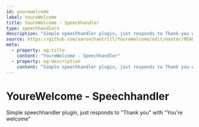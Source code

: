 ```yaml
---
id: yourewelcome
label: YoureWelcome
title: YoureWelcome - Speechhandler
type: speechhandlers
description: "Simple speechhandler plugin, just responds to Thank you with You're welcome"
source: https://github.com/aaronchantrill/YoureWelcome/edit/master/README.md
meta:
  - property: og:title
    content: "YoureWelcome - Speechhandler"
  - property: og:description
    content: "Simple speechhandler plugin, just responds to Thank you with You're welcome"
---
```


# YoureWelcome - Speechhandler

<PluginLogo/>


Simple speechhandler plugin, just responds to "Thank you" with "You're welcome"

<EditPageLink/>
